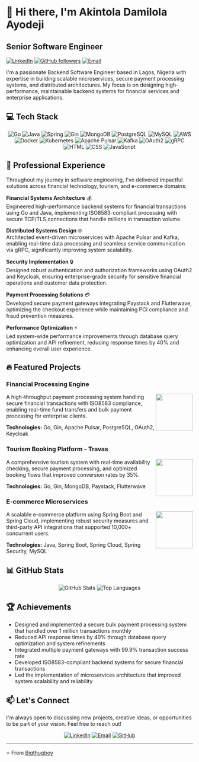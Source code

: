 # 👋 Hi there, I'm Akintola Damilola Ayodeji

## Senior Software Engineer 

[![LinkedIn](https://img.shields.io/badge/LinkedIn-0077B5?style=for-the-badge&logo=linkedin&logoColor=white)](https://www.linkedin.com/in/damilola-akintola-663a62249/)
[![GitHub followers](https://img.shields.io/github/followers/Bigthugboy?style=for-the-badge&logo=github)](https://github.com/Bigthugboy?tab=followers)
[![Email](https://img.shields.io/badge/Email-ayodeji2K@gmail.com-red?style=for-the-badge&logo=gmail&logoColor=white)](mailto:ayodeji2K@gmail.com)

I'm a passionate Backend Software Engineer based in Lagos, Nigeria with expertise in building scalable microservices, secure payment processing systems, and distributed architectures. My focus is on designing high-performance, maintainable backend systems for financial services and enterprise applications.

## 💻 Tech Stack

<div align="center">

![Go](https://img.shields.io/badge/Go-00ADD8?style=for-the-badge&logo=go&logoColor=white)
![Java](https://img.shields.io/badge/Java-ED8B00?style=for-the-badge&logo=openjdk&logoColor=white)
![Spring](https://img.shields.io/badge/Spring-6DB33F?style=for-the-badge&logo=spring&logoColor=white)
![Gin](https://img.shields.io/badge/Gin-00ADD8?style=for-the-badge&logo=go&logoColor=white)
![MongoDB](https://img.shields.io/badge/MongoDB-4EA94B?style=for-the-badge&logo=mongodb&logoColor=white)
![PostgreSQL](https://img.shields.io/badge/PostgreSQL-316192?style=for-the-badge&logo=postgresql&logoColor=white)
![MySQL](https://img.shields.io/badge/MySQL-00000F?style=for-the-badge&logo=mysql&logoColor=white)
![AWS](https://img.shields.io/badge/AWS-232F3E?style=for-the-badge&logo=amazon-aws&logoColor=white)
![Docker](https://img.shields.io/badge/Docker-2496ED?style=for-the-badge&logo=docker&logoColor=white)
![Kubernetes](https://img.shields.io/badge/Kubernetes-326CE5?style=for-the-badge&logo=kubernetes&logoColor=white)
![Apache Pulsar](https://img.shields.io/badge/Apache_Pulsar-066DA5?style=for-the-badge&logo=apache&logoColor=white)
![Kafka](https://img.shields.io/badge/Kafka-231F20?style=for-the-badge&logo=apache-kafka&logoColor=white)
![OAuth2](https://img.shields.io/badge/OAuth2-EB5424?style=for-the-badge&logo=auth0&logoColor=white)
![gRPC](https://img.shields.io/badge/gRPC-4285F4?style=for-the-badge&logo=google&logoColor=white)
![HTML](https://img.shields.io/badge/HTML5-E34F26?style=for-the-badge&logo=html5&logoColor=white)
![CSS](https://img.shields.io/badge/CSS3-1572B6?style=for-the-badge&logo=css3&logoColor=white)
![JavaScript](https://img.shields.io/badge/JavaScript-F7DF1E?style=for-the-badge&logo=javascript&logoColor=black)

</div>

## 🚀 Professional Experience

Throughout my journey in software engineering, I've delivered impactful solutions across financial technology, tourism, and e-commerce domains:

**Financial Systems Architecture** 💰  
Engineered high-performance backend systems for financial transactions using Go and Java, implementing ISO8583-compliant processing with secure TCP/TLS connections that handle millions in transaction volume.

**Distributed Systems Design** 🌐  
Architected event-driven microservices with Apache Pulsar and Kafka, enabling real-time data processing and seamless service communication via gRPC, significantly improving system scalability.

**Security Implementation** 🔒  
Designed robust authentication and authorization frameworks using OAuth2 and Keycloak, ensuring enterprise-grade security for sensitive financial operations and customer data protection.

**Payment Processing Solutions** 💳  
Developed secure payment gateways integrating Paystack and Flutterwave, optimizing the checkout experience while maintaining PCI compliance and fraud prevention measures.

**Performance Optimization** ⚡  
Led system-wide performance improvements through database query optimization and API refinement, reducing response times by 40% and enhancing overall user experience.

## 🔥 Featured Projects

### Financial Processing Engine
<img align="right" width="100" height="100" src="https://img.shields.io/badge/Go-00ADD8?style=for-the-badge&logo=go&logoColor=white">

A high-throughput payment processing system handling secure financial transactions with ISO8583 compliance, enabling real-time fund transfers and bulk payment processing for enterprise clients.

**Technologies:** Go, Gin, Apache Pulsar, PostgreSQL, OAuth2, Keycloak

### Tourism Booking Platform - Travas
<img align="right" width="100" height="100" src="https://img.shields.io/badge/Go-00ADD8?style=for-the-badge&logo=go&logoColor=white">

A comprehensive tourism system with real-time availability checking, secure payment processing, and optimized booking flows that improved conversion rates by 35%.

**Technologies:** Go, Gin, MongoDB, Paystack, Flutterwave

### E-commerce Microservices
<img align="right" width="100" height="100" src="https://img.shields.io/badge/Java-ED8B00?style=for-the-badge&logo=openjdk&logoColor=white">

A scalable e-commerce platform using Spring Boot and Spring Cloud, implementing robust security measures and third-party API integrations that supported 10,000+ concurrent users.

**Technologies:** Java, Spring Boot, Spring Cloud, Spring Security, MySQL

## 📊 GitHub Stats

<div align="center">
  <img src="https://github-readme-stats.vercel.app/api?username=Bigthugboy&show_icons=true&theme=radical" alt="GitHub Stats" />
  <img src="https://github-readme-stats.vercel.app/api/top-langs/?username=Bigthugboy&layout=compact&theme=radical" alt="Top Languages" />
</div>

## 🏆 Achievements

- Designed and implemented a secure bulk payment processing system that handled over 1 million transactions monthly
- Reduced API response times by 40% through database query optimization and system refinements
- Integrated multiple payment gateways with 99.9% transaction success rate
- Developed ISO8583-compliant backend systems for secure financial transactions
- Led the implementation of microservices architecture that improved system scalability and reliability

## 📫 Let's Connect

I'm always open to discussing new projects, creative ideas, or opportunities to be part of your vision. Feel free to reach out!

<div align="center">
  
[![LinkedIn](https://img.shields.io/badge/LinkedIn-Connect-blue?style=for-the-badge&logo=linkedin)](https://www.linkedin.com/in/damilola-akintola-663a62249/)
[![Email](https://img.shields.io/badge/Email-Contact-red?style=for-the-badge&logo=gmail)](mailto:ayodeji2K@gmail.com)
[![GitHub](https://img.shields.io/badge/GitHub-Follow-black?style=for-the-badge&logo=github)](https://github.com/Bigthugboy)

</div>

---

⭐️ From [Bigthugboy](https://github.com/Bigthugboy)
